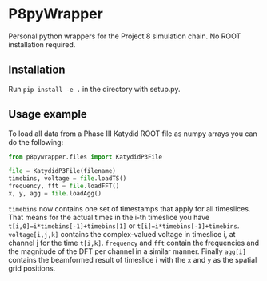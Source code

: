 # P8pyWrapper
Personal python wrappers for the Project 8 simulation chain. No ROOT installation required.

## Installation

Run `pip install -e .` in the directory with setup.py.

## Usage example

To load all data from a Phase III Katydid ROOT file as numpy arrays you can do the following:

```python
from p8pywrapper.files import KatydidP3File

file = KatydidP3File(filename)
timebins, voltage = file.loadTS()
frequency, fft = file.loadFFT()
x, y, agg = file.loadAgg()

```
`timebins` now contains one set of timestamps that apply for all timeslices. That means for the actual times in the i-th timeslice you have `t[i,0]=i*timebins[-1]+timebins[1]` or `t[i]=i*timebins[-1]+timebins`. `voltage[i,j,k]` contains the complex-valued voltage in timeslice i, at channel j for the time `t[i,k]`. `frequency` and `fft` contain the frequencies and the magnitude of the DFT per channel in a similar manner. Finally `agg[i]` contains the beamformed result of timeslice i with the `x` and `y` as the spatial grid positions.
